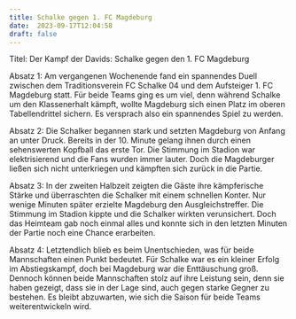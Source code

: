 ```yaml
---
title: Schalke gegen 1. FC Magdeburg
date:  2023-09-17T12:04:58
draft: false
---
```


Titel: Der Kampf der Davids: Schalke gegen den 1. FC Magdeburg

Absatz 1: Am vergangenen Wochenende fand ein spannendes Duell zwischen dem Traditionsverein FC Schalke 04 und dem Aufsteiger 1. FC Magdeburg statt. Für beide Teams ging es um viel, denn während Schalke um den Klassenerhalt kämpft, wollte Magdeburg sich einen Platz im oberen Tabellendrittel sichern. Es versprach also ein spannendes Spiel zu werden.

Absatz 2: Die Schalker begannen stark und setzten Magdeburg von Anfang an unter Druck. Bereits in der 10. Minute gelang ihnen durch einen sehenswerten Kopfball das erste Tor. Die Stimmung im Stadion war elektrisierend und die Fans wurden immer lauter. Doch die Magdeburger ließen sich nicht unterkriegen und kämpften sich zurück in die Partie.

Absatz 3: In der zweiten Halbzeit zeigten die Gäste ihre kämpferische Stärke und überraschten die Schalker mit einem schnellen Konter. Nur wenige Minuten später erzielte Magdeburg den Ausgleichstreffer. Die Stimmung im Stadion kippte und die Schalker wirkten verunsichert. Doch das Heimteam gab noch einmal alles und konnte sich in den letzten Minuten der Partie noch eine Chance erarbeiten.

Absatz 4: Letztendlich blieb es beim Unentschieden, was für beide Mannschaften einen Punkt bedeutet. Für Schalke war es ein kleiner Erfolg im Abstiegskampf, doch bei Magdeburg war die Enttäuschung groß. Dennoch können beide Mannschaften stolz auf ihre Leistung sein, denn sie haben gezeigt, dass sie in der Lage sind, auch gegen starke Gegner zu bestehen. Es bleibt abzuwarten, wie sich die Saison für beide Teams weiterentwickeln wird.